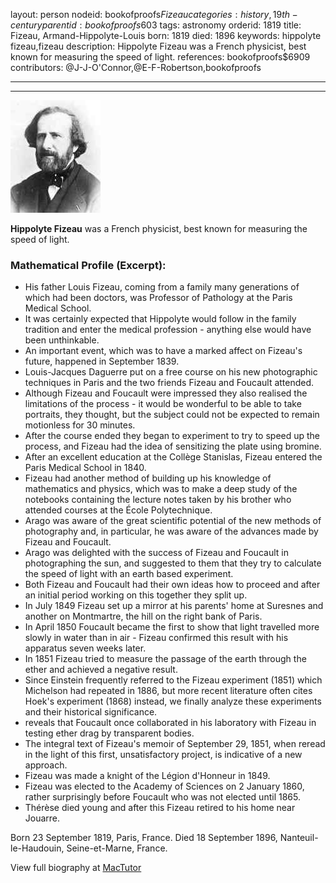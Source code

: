 layout: person
nodeid: bookofproofs$Fizeau
categories: history,19th-century
parentid: bookofproofs$603
tags: astronomy
orderid: 1819
title: Fizeau, Armand-Hippolyte-Louis
born: 1819
died: 1896
keywords: hippolyte fizeau,fizeau
description: Hippolyte Fizeau was a French physicist, best known for measuring the speed of light.
references: bookofproofs$6909
contributors: @J-J-O'Connor,@E-F-Robertson,bookofproofs

---



---

![Fizeau.jpg](https://github.com/bookofproofs/bookofproofs.github.io/blob/main/_sources/_assets/images/portraits/Fizeau.jpg?raw=true)

**Hippolyte Fizeau**  was a French physicist, best known for measuring the speed of light.

### Mathematical Profile (Excerpt):
* His father Louis Fizeau, coming from a family many generations of which had been doctors, was Professor of Pathology at the Paris Medical School.
* It was certainly expected that Hippolyte would follow in the family tradition and enter the medical profession - anything else would have been unthinkable.
* An important event, which was to have a marked affect on Fizeau's future, happened in September 1839.
* Louis-Jacques Daguerre put on a free course on his new photographic techniques in Paris and the two friends Fizeau and Foucault attended.
* Although Fizeau and Foucault were impressed they also realised the limitations of the process - it would be wonderful to be able to take portraits, they thought, but the subject could not be expected to remain motionless for 30 minutes.
* After the course ended they began to experiment to try to speed up the process, and Fizeau had the idea of sensitizing the plate using bromine.
* After an excellent education at the Collège Stanislas, Fizeau entered the Paris Medical School in 1840.
* Fizeau had another method of building up his knowledge of mathematics and physics, which was to make a deep study of the notebooks containing the lecture notes taken by his brother who attended courses at the École Polytechnique.
* Arago was aware of the great scientific potential of the new methods of photography and, in particular, he was aware of the advances made by Fizeau and Foucault.
* Arago was delighted with the success of Fizeau and Foucault in photographing the sun, and suggested to them that they try to calculate the speed of light with an earth based experiment.
* Both Fizeau and Foucault had their own ideas how to proceed and after an initial period working on this together they split up.
* In July 1849 Fizeau set up a mirror at his parents' home at Suresnes and another on Montmartre, the hill on the right bank of Paris.
* In April 1850 Foucault became the first to show that light travelled more slowly in water than in air - Fizeau confirmed this result with his apparatus seven weeks later.
* In 1851 Fizeau tried to measure the passage of the earth through the ether and achieved a negative result.
* Since Einstein frequently referred to the Fizeau experiment (1851) which Michelson had repeated in 1886, but more recent literature often cites Hoek's experiment (1868) instead, we finally analyze these experiments and their historical significance.
* reveals that Foucault once collaborated in his laboratory with Fizeau in testing ether drag by transparent bodies.
* The integral text of Fizeau's memoir of September 29, 1851, when reread in the light of this first, unsatisfactory project, is indicative of a new approach.
* Fizeau was made a knight of the Légion d'Honneur in 1849.
* Fizeau was elected to the Academy of Sciences on 2 January 1860, rather surprisingly before Foucault who was not elected until 1865.
* Thérèse died young and after this Fizeau retired to his home near Jouarre.

Born 23 September 1819, Paris, France. Died 18 September 1896, Nanteuil-le-Haudouin, Seine-et-Marne, France.

View full biography at [MacTutor](https://mathshistory.st-andrews.ac.uk/Biographies/Fizeau/)
